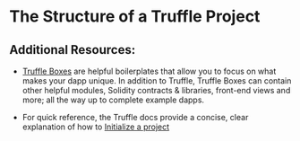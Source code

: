 # The Structure of a Truffle Project

## Additional Resources:

- [Truffle Boxes](http://truffleframework.com/boxes/) are helpful boilerplates that allow you to focus on what makes your dapp unique. In addition to Truffle, Truffle Boxes can contain other helpful modules, Solidity contracts & libraries, front-end views and more; all the way up to complete example dapps.

- For quick reference, the Truffle docs provide a concise, clear explanation of how to [Initialize a project](http://truffleframework.com/docs/getting_started/project)

